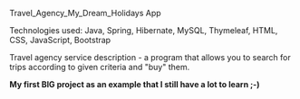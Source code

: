 Travel_Agency_My_Dream_Holidays App

Technologies used: Java, Spring, Hibernate, MySQL, Thymeleaf, HTML, CSS, JavaScript, Bootstrap

Travel agency service description - a program that allows you to search for trips according to given criteria and "buy" them.

**My first BIG project as an example that I still have a lot to learn ;-)**

